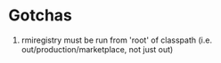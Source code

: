 # Gotchas
1. rmiregistry must be run from 'root' of classpath (i.e. out/production/marketplace, not just out)

